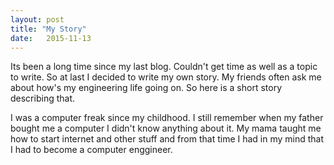 ```yaml
---
layout: post
title: "My Story"
date:   2015-11-13
---
```


<p class="intro">Its been a long time since my last blog. Couldn't get time as well as a topic to write. So at last I decided to write my own story. My friends often ask me about how's my engineering life going on. So here is a short story describing that.</p>

<p>I was a computer freak since my childhood. I still remember when my father bought me a computer I didn't know anything about it. My mama taught me how to start internet and other stuff and from that time I had in my mind that I had to become a computer enggineer.</p>

<p></p>

<p></p>

<p></p>

